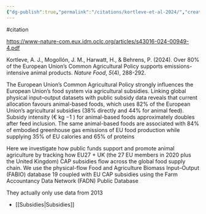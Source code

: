 ```yaml
---
{"dg-publish":true,"permalink":"/citations/kortleve-et-al-2024/","created":"2024-07-15T23:37:01.601+01:00","updated":"2025-09-28T23:47:22.026+01:00"}
---
```


#citation 

https://www-nature-com.eux.idm.oclc.org/articles/s43016-024-00949-4.pdf

Kortleve, A. J., Mogollón, J. M., Harwatt, H., & Behrens, P. (2024). Over 80% of the European Union’s Common Agricultural Policy supports emissions-intensive animal products. _Nature Food_, _5_(4), 288-292.

The European Union’s Common Agricultural Policy strongly influences the European Union’s food system via agricultural subsidies. Linking global physical input–output datasets with public subsidy data reveals that current allocation favours animal-based foods, which uses 82% of the European Union’s agricultural subsidies (38% directly and 44% for animal feed). Subsidy intensity (€ kg −1 ) for animal-based foods approximately doubles after feed inclusion. The same animal-based foods are associated with 84% of embodied greenhouse gas emissions of EU food production while supplying 35% of EU calories and 65% of proteins

Here we investigate how public funds support and promote animal agriculture by tracking how EU27 + UK (the 27 EU members in 2020 plus the United Kingdom) CAP subsidies flow across the global food supply chain. We use the physical-flow Food and Agriculture Biomass Input–Output (FABIO) database 19 coupled with EU CAP subsidies using the Farm Accountancy Data Network (FADN) Public Database

They actually only use data from 2013
- [[Subsidies\|Subsidies]]